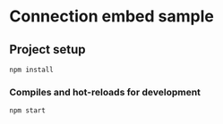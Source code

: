 # Connection embed sample

## Project setup

```
npm install 
```

### Compiles and hot-reloads for development

```
npm start
```